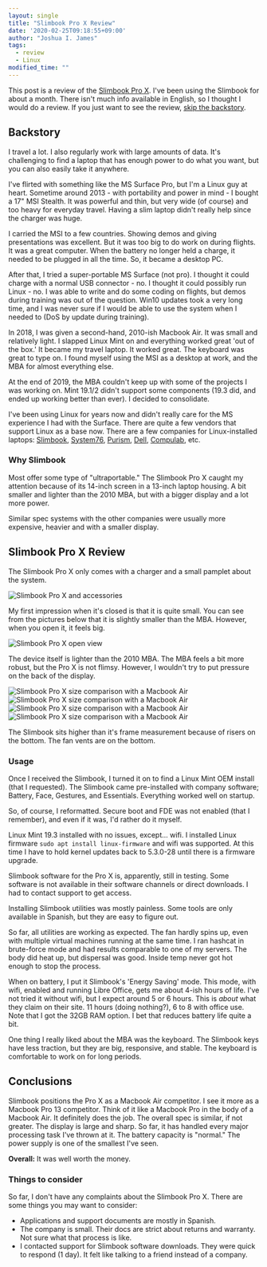 ```yaml
---
layout: single
title: "Slimbook Pro X Review"
date: '2020-02-25T09:18:55+09:00'
author: "Joshua I. James"
tags:
  - review
  - Linux
modified_time: ""
---
```


This post is a review of the [Slimbook Pro X](https://slimbook.es/en/pro-x-en). I've been using
the Slimbook for about a month. There isn't much info available in English, so I thought I would
do a review. If you just want to see the review, [skip the backstory](#review).

## Backstory
I travel a lot. I also regularly work with large amounts of data. It's challenging to find
a laptop that has enough power to do what you want, but you can also easily take it anywhere.

I've flirted with something like the MS Surface Pro, but I'm a Linux guy at heart. Sometime
around 2013 - with portability and power in mind - I bought a 17" MSI Stealth. It was powerful
and thin, but very wide (of course) and too heavy for everyday travel. Having a slim laptop didn't
really help since the charger was huge.

I carried the MSI to a few countries. Showing demos and giving presentations was excellent. But
it was too big to do work on during flights. It was a great computer. When the battery no longer
held a charge, it needed to be plugged in all the time. So, it became a desktop PC.

After that, I tried a super-portable MS Surface (not pro). I thought it could charge with a normal
USB connector - no. I thought it could possibly run Linux - no. I was able to write and do some coding on
flights, but demos during training was out of the question. Win10 updates took a very long time,
and I was never sure if I would be able to use the system when I needed to (DoS by update during training).

In 2018, I was given a second-hand, 2010-ish Macbook Air. It was small and relatively light. I slapped
Linux Mint on and everything worked great 'out of the box.' It became my travel laptop. It worked great.
The keyboard was great to type on. I found myself using the MSI as a desktop at work, and the MBA for
almost everything else.

At the end of 2019, the MBA couldn't keep up with some of the projects I was working on. Mint 19.1/2 didn't
support some components (19.3 did, and ended up working better than ever). I decided to consolidate.

I've been using Linux for years now and didn't really care for the MS experience I had with the Surface.
There are quite a few vendors that support Linux as a base now. There are a few companies for Linux-installed
laptops: [Slimbook](https://slimbook.es/en), [System76](https://system76.com/),
[Purism](https://puri.sm), [Dell](https://www.dell.com/en-us/work/shop/overview/cp/linuxsystems), [Compulab](https://fit-iot.com), etc.

### Why Slimbook
Most offer some type of "ultraportable." The Slimbook Pro X caught my attention because of its 14-inch screen in a
13-inch laptop housing. A bit smaller and lighter than the 2010 MBA, but with a bigger display and a lot more power.

Similar spec systems with the other companies were usually more expensive, heavier and with a smaller display.

<span id="review"></span>
## Slimbook Pro X Review

The Slimbook Pro X only comes with a charger and a small pamplet about the system.

![Slimbook Pro X and accessories](/assets/images/slimbook/all.jpg)

My first impression when it's closed is that it is quite small. You can see from the pictures below that it is slightly
smaller than the MBA. However, when you open it, it feels big.

![Slimbook Pro X open view](/assets/images/slimbook/open.jpg)

The device itself is lighter than the 2010 MBA. The MBA feels a bit more robust, but
the Pro X is not flimsy. However, I wouldn't try to put pressure on the back of the display.

![Slimbook Pro X size comparison with a Macbook Air](/assets/images/slimbook/size.jpg)
![Slimbook Pro X size comparison with a Macbook Air](/assets/images/slimbook/top.jpg)
![Slimbook Pro X size comparison with a Macbook Air](/assets/images/slimbook/size2.jpg)
![Slimbook Pro X size comparison with a Macbook Air](/assets/images/slimbook/size3.jpg)

The Slimbook sits higher than it's frame measurement because of risers on the bottom. The fan vents are on the bottom.

### Usage
Once I received the Slimbook, I turned it on to find a Linux Mint OEM install (that I requested). The Slimbook
came pre-installed with company software; Battery, Face, Gestures, and Essentials. Everything worked well on startup.

So, of course, I reformatted. Secure boot and FDE was not enabled (that I remember), and even if it was, I'd rather
do it myself.

Linux Mint 19.3 installed with no issues, except... wifi. I installed Linux firmware ```sudo apt install linux-firmware```
and wifi was supported. At this time I have to hold kernel updates back to 5.3.0-28 until there is a firmware upgrade.

Slimbook software for the Pro X is, apparently, still in testing. Some software is not available in their software channels
or direct downloads. I had to contact support to get access.

Installing Slimbook utilities was mostly painless. Some tools are only available in Spanish, but they are easy to figure out.

So far, all utilities are working as expected. The fan hardly spins up, even with multiple virtual machines running at
the same time. I ran hashcat in brute-force mode and had results comparable to one of my servers. The body did heat up, but
dispersal was good. Inside temp never got hot enough to stop the process.

When on battery, I put it Slimbook's 'Energy Saving' mode. This mode, with wifi, enabled and running Libre Office, gets me about
4-ish hours of life. I've not tried it without wifi, but I expect around 5 or 6 hours. This is *about* what they claim on their
site. 11 hours (doing nothing?), 6 to 8 with office use. Note that I got the 32GB RAM option. I bet that reduces battery life
quite a bit.

One thing I really liked about the MBA was the keyboard. The Slimbook keys have less traction, but they are big, responsive, 
and stable. The keyboard is comfortable to work on for long periods.
 
## Conclusions
Slimbook positions the Pro X as a Macbook Air competitor. I see it more as a Macbook Pro 13 competitor. Think of it like a Macbook Pro in the body of a Macbook Air. It definitely does the job. The overall spec is similar, if not greater. The display is large and sharp. So far, it has handled every major processing task I've thrown at it. The battery capacity is "normal." The power supply is one of the smallest I've seen.

**Overall:** It was well worth the money.

### Things to consider
So far, I don't have any complaints about the Slimbook Pro X. There are some things you may want to consider:

* Applications and support documents are mostly in Spanish.
* The company is small. Their docs are strict about returns and warranty. Not sure what that process is like.
* I contacted support for Slimbook software downloads. They were quick to respond (1 day). It felt like talking to a friend instead of a company.